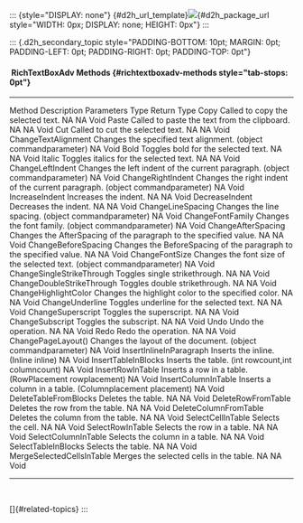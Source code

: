 ::: {style="DISPLAY: none"}
[](ms-xhelp:///?Id=d2h_url_template){#d2h_url_template}![](!package_url!){#d2h_package_url style="WIDTH: 0px; DISPLAY: none; HEIGHT: 0px"}
:::

::: {.d2h_secondary_topic style="PADDING-BOTTOM: 10pt; MARGIN: 0pt; PADDING-LEFT: 0pt; PADDING-RIGHT: 0pt; PADDING-TOP: 0pt"}
####  RichTextBoxAdv Methods {#richtextboxadv-methods style="tab-stops: 0pt"}

  --------------------------- -------------------------------------------------------------------- -------------------------------- ------ -------------
  Method                      Description                                                          Parameters                       Type   Return Type
  Copy                        Called to copy the selected text.                                    NA                               NA     Void
  Paste                       Called to paste the text from the clipboard.                         NA                               NA     Void
  Cut                         Called to cut the selected text.                                     NA                               NA     Void
  ChangeTextAlignment         Changes the specified text alignment.                                (object commandparameter)        NA     Void
  Bold                        Toggles bold for the selected text.                                  NA                               NA     Void
  Italic                      Toggles italics for the selected text.                               NA                               NA     Void
  ChangeLeftIndent            Changes the left indent of the current paragraph.                    (object commandparameter)        NA     Void
  ChangeRightIndent           Changes the right indent of the current paragraph.                   (object commandparameter)        NA     Void
  IncreaseIndent              Increases the indent.                                                NA                               NA     Void
  DecreaseIndent              Decreases the indent.                                                NA                               NA     Void
  ChangeLineSpacing           Changes the line spacing.                                            (object commandparameter)        NA     Void
  ChangeFontFamily            Changes the font family.                                             (object commandparameter)        NA     Void
  ChangeAfterSpacing          Changes the AfterSpacing of the paragraph to the specified value.    NA                               NA     Void
  ChangeBeforeSpacing         Changes the BeforeSpacing of the paragraph to the specified value.   NA                               NA     Void
  ChangeFontSize              Changes the font size of the selected text.                          (object commandparameter)        NA     Void
  ChangeSingleStrikeThrough   Toggles single strikethrough.                                        NA                               NA     Void
  ChangeDoubleStrikeThrough   Toggles double strikethrough.                                        NA                               NA     Void
  ChangeHighlightColor        Changes the highlight color to the specified color.                  NA                               NA     Void
  ChangeUnderline             Toggles underline for the selected text.                             NA                               NA     Void
  ChangeSuperscript           Toggles the superscript.                                             NA                               NA     Void
  ChangeSubscript             Toggles the subscript.                                               NA                               NA     Void
  Undo                        Undo the operation.                                                  NA                               NA     Void
  Redo                        Redo the operation.                                                  NA                               NA     Void
  ChangePageLayout()          Changes the layout of the document.                                  (object commandparameter)        NA     Void
  InsertInlineInParagraph     Inserts the inline.                                                  (Inline inline)                  NA     Void
  InsertTableInBlocks         Inserts the table.                                                   (int rowcount,int columncount)   NA     Void
  InsertRowInTable            Inserts a row in a table.                                            (RowPlacement rowplacement)      NA     Void
  InsertColumnInTable         Inserts a column in a table.                                         (Columnplacement placement)      NA     Void
  DeleteTableFromBlocks       Deletes the table.                                                   NA                               NA     Void
  DeleteRowFromTable          Deletes the row from the table.                                      NA                               NA     Void
  DeleteColumnFromTable       Deletes the column from the table.                                   NA                               NA     Void
  SelectCellInTable           Selects the cell.                                                    NA                               NA     Void
  SelectRowInTable            Selects the row in a table.                                          NA                               NA     Void
  SelectColumnInTable         Selects the column in a table.                                       NA                               NA     Void
  SelectTableInBlocks         Selects the table.                                                   NA                               NA     Void
  MergeSelectedCellsInTable   Merges the selected cells in the table.                              NA                               NA     Void
  --------------------------- -------------------------------------------------------------------- -------------------------------- ------ -------------

 

[]{#related-topics}
:::
